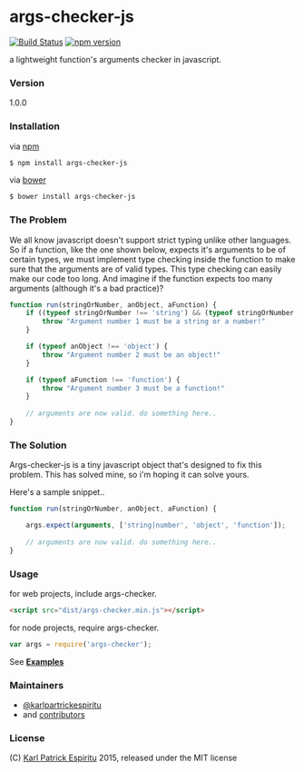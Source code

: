 # args-checker-js

[![Build Status](https://travis-ci.org/karlpatrickespiritu/args-checker-js.svg?branch=master)](https://travis-ci.org/karlpatrickespiritu/args-checker-js) [![npm version](https://badge.fury.io/js/args-checker-js.svg)](https://badge.fury.io/js/args-checker-js)

a lightweight function's arguments checker in javascript.

### Version
1.0.0
### Installation

via [npm]
```sh
$ npm install args-checker-js
```
via [bower]
```sh
$ bower install args-checker-js
```
### The Problem
We all know javascript doesn't support strict typing unlike other languages. So if a function, like the one shown below, expects it's arguments to be of certain types, we must implement type checking inside the function to make sure that the arguments are of valid types. This type checking can easily make our code too long. And imagine if the function expects too many arguments (although it's a bad practice)?

```javascript
function run(stringOrNumber, anObject, aFunction) {
	if ((typeof stringOrNumber !== 'string') && (typeof stringOrNumber !== 'number')) {
		throw "Argument number 1 must be a string or a number!"
	}

	if (typeof anObject !== 'object') {
		throw "Argument number 2 must be an object!"
	}

	if (typeof aFunction !== 'function') {
		throw "Argument number 3 must be a function!"
	}
	
	// arguments are now valid. do something here..
}
```
### The Solution
Args-checker-js is a tiny javascript object that's designed to fix this problem. This has solved mine, so i'm hoping it can solve yours. 

Here's a sample snippet..
```javascript
function run(stringOrNumber, anObject, aFunction) {

	args.expect(arguments, ['string|number', 'object', 'function']);
	
	// arguments are now valid. do something here..
}
```

### Usage
for web projects, include args-checker.
```html
<script src="dist/args-checker.min.js"></script>
```
for node projects, require args-checker.
```javascript
var args = require('args-checker');
```

See **[Examples]**

### Maintainers
 - [@karlpartrickespiritu]
 - and [contributors]
 
### License
(C) [Karl Patrick Espiritu] 2015, released under the MIT license

[Examples]: <https://github.com/karlpatrickespiritu/args-checker-js/tree/master/samples>
[Karl Patrick Espiritu]: <http://github.com/karlpatrickespiritu>
[@karlpartrickespiritu]: <http://github.com/karlpatrickespiritu>
[contributors]: <https://github.com/karlpatrickespiritu/args-checker-js/graphs/contributors>
[npm]:  <https://nodejs.org/en/>
[bower]: <http://bower.io>
